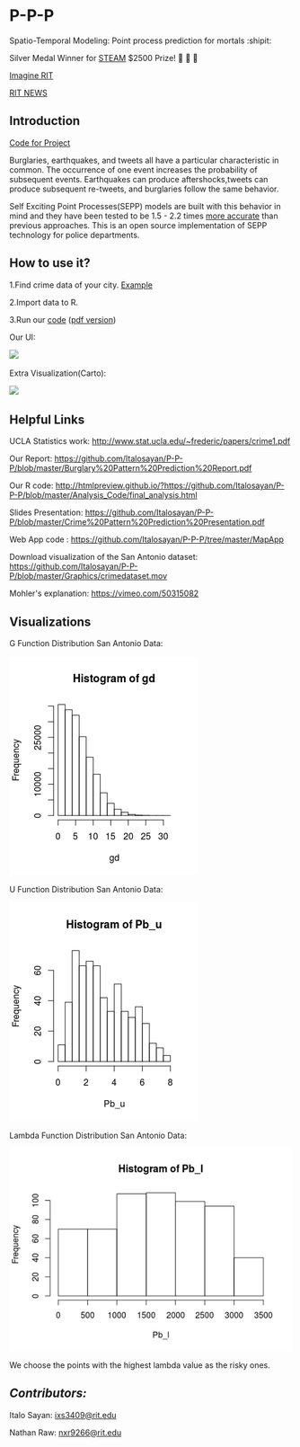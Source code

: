 # P-P-P
Spatio-Temporal Modeling: Point process prediction for mortals :shipit:

Silver Medal Winner for [STEAM](https://www.rit.edu/cla/criminaljustice/cpsi/steam-prize) $2500 Prize! :tada: :tada: :confetti_ball: 

[Imagine RIT](https://www.rit.edu/cla/criminaljustice/sites/rit.edu.cla.criminaljustice/files/images/Winner%20poster.pdf)

[RIT NEWS](http://www.rit.edu/news/story.php?id=66780)
## Introduction

[Code for Project](https://italosayan.github.io/P-P-P/)

Burglaries, earthquakes, and tweets all have a particular characteristic in common.  The occurrence of one event increases the probability of subsequent events.  Earthquakes can produce aftershocks,tweets can produce subsequent re-tweets, and burglaries follow the same behavior.  

Self Exciting Point Processes(SEPP) models are built with this behavior in mind and they have been tested to be 1.5 - 2.2 times [more accurate](https://cloudfront.escholarship.org/dist/prd/content/qt1br4975j/qt1br4975j.pdf) than previous approaches.  This is an open source implementation of SEPP technology for police departments.

## How to use it?
1.Find crime data of your city. [Example](https://data-rpdny.opendata.arcgis.com/datasets/rpd-part-i-crime-2011-to-present)

2.Import data to R.

3.Run our [code](http://htmlpreview.github.io/?https://github.com/Italosayan/P-P-P/blob/master/docs/final_analysis.html)
          ([pdf version](https://github.com/Italosayan/P-P-P/blob/master/final_analysis.pdf))

Our UI:

![](https://github.com/Italosayan/P-P-P/blob/master/Graphics/MapApp_Example.gif)

Extra Visualization(Carto):

![](https://github.com/Italosayan/P-P-P/blob/master/Graphics/crimedataset%20(1).gif)

## Helpful Links
UCLA Statistics work: http://www.stat.ucla.edu/~frederic/papers/crime1.pdf

Our Report: https://github.com/Italosayan/P-P-P/blob/master/Burglary%20Pattern%20Prediction%20Report.pdf

Our R code: http://htmlpreview.github.io/?https://github.com/Italosayan/P-P-P/blob/master/Analysis_Code/final_analysis.html

Slides Presentation: https://github.com/Italosayan/P-P-P/blob/master/Crime%20Pattern%20Prediction%20Presentation.pdf

Web App code : https://github.com/Italosayan/P-P-P/tree/master/MapApp

Download visualization of the San Antonio dataset: https://github.com/Italosayan/P-P-P/blob/master/Graphics/crimedataset.mov

Mohler's explanation: https://vimeo.com/50315082

## Visualizations
G Function Distribution San Antonio Data:

![](https://github.com/Italosayan/P-P-P/blob/master/Graphics/Rplot.png)

U Function Distribution San Antonio Data:

![](https://github.com/Italosayan/P-P-P/blob/master/Graphics/Rplot01.png)

Lambda Function Distribution San Antonio Data:

![](https://github.com/Italosayan/P-P-P/blob/master/Graphics/Rplot02.png)

We choose the points with the highest lambda value as the risky ones.

## *Contributors:*

Italo Sayan: ixs3409@rit.edu

Nathan Raw: nxr9266@rit.edu


